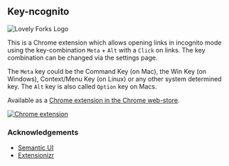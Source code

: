 ## Key-ncognito

![Lovely Forks Logo](icons/key-ncognito-128.png)

This is a Chrome extension which allows opening links in incognito mode using the key-combination `Meta` + `Alt` with a `Click` on links. The key combination can be changed via the settings page.

The `Meta` key could be the Command Key (on Mac), the Win Key (on Windows), Context/Menu Key (on Linux) or any other system determined key. The `Alt` key is also called `Option` key on Macs.

Available as a [Chrome extension in the Chrome web-store](https://chrome.google.com/webstore/detail/key-ncognito/lilomadmkegmkmkjmdbbgalimcmfogfk).

[![Chrome extension](https://developer.chrome.com/webstore/images/ChromeWebStore_BadgeWBorder_v2_206x58.png)](https://chrome.google.com/webstore/detail/key-ncognito/lilomadmkegmkmkjmdbbgalimcmfogfk)

### Acknowledgements

 - [Semantic UI](http://semantic-ui.com/)
 - [Extensionizr](http://extensionizr.com/)
